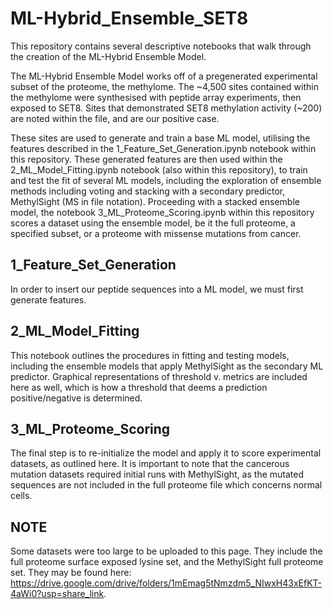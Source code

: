 # ML-Hybrid_Ensemble_SET8
This repository contains several descriptive notebooks that walk through the creation of the ML-Hybrid Ensemble Model. 

The ML-Hybrid Ensemble Model works off of a pregenerated experimental subset of the proteome, the methylome. The ~4,500 sites contained within the methylome were synthesised with peptide array experiments, then exposed to SET8. Sites that demonstrated SET8 methylation activity (~200) are noted within the file, and are our positive case. 

These sites are used to generate and train a base ML model, utilising the features described in the 1_Feature_Set_Generation.ipynb notebook within this repository. These generated features are then used within the 2_ML_Model_Fitting.ipynb notebook (also within this repository), to train and test the fit of several ML models, including the exploration of ensemble methods including voting and stacking with a secondary predictor, MethylSight (MS in file notation). Proceeding with a stacked ensemble model, the notebook 3_ML_Proteome_Scoring.ipynb within this repository scores a dataset using the ensemble model, be it the full proteome, a specified subset, or a proteome with missense mutations from cancer.


## 1_Feature_Set_Generation
In order to insert our peptide sequences into a ML model, we must first generate features. 

## 2_ML_Model_Fitting
This notebook outlines the procedures in fitting and testing models, including the ensemble models that apply MethylSight as the secondary ML predictor. Graphical representations of threshold v. metrics are included here as well, which is how a threshold that deems a prediction positive/negative is determined. 

## 3_ML_Proteome_Scoring
The final step is to re-initialize the model and apply it to score experimental datasets, as outlined here. It is important to note that the cancerous mutation datasets required initial runs with MethylSight, as the mutated sequences are not included in the full proteome file which concerns normal cells. 

## NOTE
Some datasets were too large to be uploaded to this page. They include the full proteome surface exposed lysine set, and the MethylSight full proteome set. They may be found here: https://drive.google.com/drive/folders/1mEmag5tNmzdm5_NIwxH43xEfKT-4aWi0?usp=share_link. 
